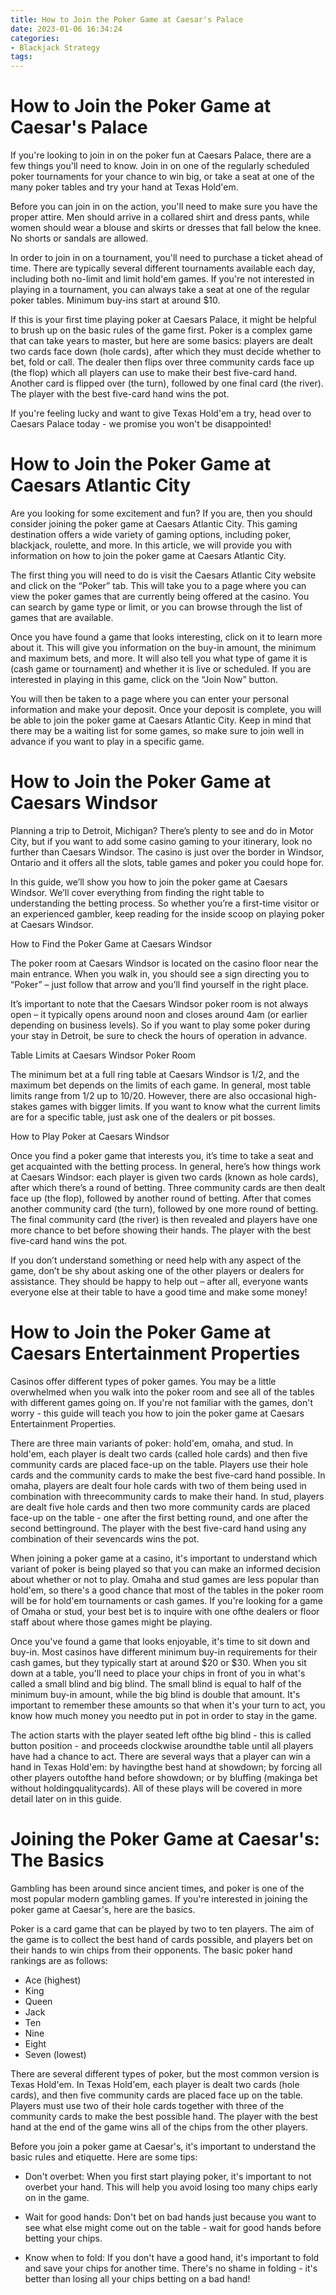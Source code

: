 ```yaml
---
title: How to Join the Poker Game at Caesar's Palace
date: 2023-01-06 16:34:24
categories:
- Blackjack Strategy
tags:
---
```



#  How to Join the Poker Game at Caesar's Palace

If you're looking to join in on the poker fun at Caesars Palace, there are a few things you'll need to know. Join in on one of the regularly scheduled poker tournaments for your chance to win big, or take a seat at one of the many poker tables and try your hand at Texas Hold'em.

Before you can join in on the action, you'll need to make sure you have the proper attire. Men should arrive in a collared shirt and dress pants, while women should wear a blouse and skirts or dresses that fall below the knee. No shorts or sandals are allowed.

In order to join in on a tournament, you'll need to purchase a ticket ahead of time. There are typically several different tournaments available each day, including both no-limit and limit hold'em games. If you're not interested in playing in a tournament, you can always take a seat at one of the regular poker tables. Minimum buy-ins start at around $10.

If this is your first time playing poker at Caesars Palace, it might be helpful to brush up on the basic rules of the game first. Poker is a complex game that can take years to master, but here are some basics: players are dealt two cards face down (hole cards), after which they must decide whether to bet, fold or call. The dealer then flips over three community cards face up (the flop) which all players can use to make their best five-card hand. Another card is flipped over (the turn), followed by one final card (the river). The player with the best five-card hand wins the pot.

If you're feeling lucky and want to give Texas Hold'em a try, head over to Caesars Palace today - we promise you won't be disappointed!

#  How to Join the Poker Game at Caesars Atlantic City

Are you looking for some excitement and fun? If you are, then you should consider joining the poker game at Caesars Atlantic City. This gaming destination offers a wide variety of gaming options, including poker, blackjack, roulette, and more. In this article, we will provide you with information on how to join the poker game at Caesars Atlantic City.

The first thing you will need to do is visit the Caesars Atlantic City website and click on the “Poker” tab. This will take you to a page where you can view the poker games that are currently being offered at the casino. You can search by game type or limit, or you can browse through the list of games that are available.

Once you have found a game that looks interesting, click on it to learn more about it. This will give you information on the buy-in amount, the minimum and maximum bets, and more. It will also tell you what type of game it is (cash game or tournament) and whether it is live or scheduled. If you are interested in playing in this game, click on the “Join Now” button.

You will then be taken to a page where you can enter your personal information and make your deposit. Once your deposit is complete, you will be able to join the poker game at Caesars Atlantic City. Keep in mind that there may be a waiting list for some games, so make sure to join well in advance if you want to play in a specific game.

#  How to Join the Poker Game at Caesars Windsor

Planning a trip to Detroit, Michigan? There’s plenty to see and do in Motor City, but if you want to add some casino gaming to your itinerary, look no further than Caesars Windsor. The casino is just over the border in Windsor, Ontario and it offers all the slots, table games and poker you could hope for.

In this guide, we’ll show you how to join the poker game at Caesars Windsor. We’ll cover everything from finding the right table to understanding the betting process. So whether you’re a first-time visitor or an experienced gambler, keep reading for the inside scoop on playing poker at Caesars Windsor.

How to Find the Poker Game at Caesars Windsor

The poker room at Caesars Windsor is located on the casino floor near the main entrance. When you walk in, you should see a sign directing you to “Poker” – just follow that arrow and you’ll find yourself in the right place.

It’s important to note that the Caesars Windsor poker room is not always open – it typically opens around noon and closes around 4am (or earlier depending on business levels). So if you want to play some poker during your stay in Detroit, be sure to check the hours of operation in advance.

Table Limits at Caesars Windsor Poker Room

The minimum bet at a full ring table at Caesars Windsor is $1/$2, and the maximum bet depends on the limits of each game. In general, most table limits range from $1/$2 up to $10/$20. However, there are also occasional high-stakes games with bigger limits. If you want to know what the current limits are for a specific table, just ask one of the dealers or pit bosses.

How to Play Poker at Caesars Windsor

Once you find a poker game that interests you, it’s time to take a seat and get acquainted with the betting process. In general, here’s how things work at Caesars Windsor: each player is given two cards (known as hole cards), after which there’s a round of betting. Three community cards are then dealt face up (the flop), followed by another round of betting. After that comes another community card (the turn), followed by one more round of betting. The final community card (the river) is then revealed and players have one more chance to bet before showing their hands. The player with the best five-card hand wins the pot.

If you don’t understand something or need help with any aspect of the game, don’t be shy about asking one of the other players or dealers for assistance. They should be happy to help out – after all, everyone wants everyone else at their table to have a good time and make some money!

#  How to Join the Poker Game at Caesars Entertainment Properties

Casinos offer different types of poker games. You may be a little overwhelmed when you walk into the poker room and see all of the tables with different games going on. If you're not familiar with the games, don't worry - this guide will teach you how to join the poker game at Caesars Entertainment Properties.

There are three main variants of poker: hold'em, omaha, and stud. In hold'em, each player is dealt two cards (called hole cards) and then five community cards are placed face-up on the table. Players use their hole cards and the community cards to make the best five-card hand possible. In omaha, players are dealt four hole cards with two of them being used in combination with threecommunity cards to make their hand. In stud, players are dealt five hole cards and then two more community cards are placed face-up on the table - one after the first betting round, and one after the second bettinground. The player with the best five-card hand using any combination of their sevencards wins the pot.

When joining a poker game at a casino, it's important to understand which variant of poker is being played so that you can make an informed decision about whether or not to play. Omaha and stud games are less popular than hold'em, so there's a good chance that most of the tables in the poker room will be for hold'em tournaments or cash games. If you're looking for a game of Omaha or stud, your best bet is to inquire with one ofthe dealers or floor staff about where those games might be playing.

Once you've found a game that looks enjoyable, it's time to sit down and buy-in. Most casinos have different minimum buy-in requirements for their cash games, but they typically start at around $20 or $30. When you sit down at a table, you'll need to place your chips in front of you in what's called a small blind and big blind. The small blind is equal to half of the minimum buy-in amount, while the big blind is double that amount. It's important to remember these amounts so that when it's your turn to act, you know how much money you needto put in pot in order to stay in the game.

The action starts with the player seated left ofthe big blind - this is called button position - and proceeds clockwise aroundthe table until all players have had a chance to act. There are several ways that a player can win a hand in Texas Hold'em: by havingthe best hand at showdown; by forcing all other players outofthe hand before showdown; or by bluffing (makinga bet without holdingqualitycards). All of these plays will be covered in more detail later on in this guide.

#  Joining the Poker Game at Caesar's: The Basics

Gambling has been around since ancient times, and poker is one of the most popular modern gambling games. If you're interested in joining the poker game at Caesar's, here are the basics.

Poker is a card game that can be played by two to ten players. The aim of the game is to collect the best hand of cards possible, and players bet on their hands to win chips from their opponents. The basic poker hand rankings are as follows:

- Ace (highest)
 - King 
- Queen 
- Jack 
- Ten 
- Nine 
- Eight 
- Seven (lowest)

There are several different types of poker, but the most common version is Texas Hold'em. In Texas Hold'em, each player is dealt two cards (hole cards), and then five community cards are placed face up on the table. Players must use two of their hole cards together with three of the community cards to make the best possible hand. The player with the best hand at the end of the game wins all of the chips from the other players.


 Before you join a poker game at Caesar's, it's important to understand the basic rules and etiquette. Here are some tips:

- Don't overbet: When you first start playing poker, it's important to not overbet your hand. This will help you avoid losing too many chips early on in the game.


 - Wait for good hands: Don't bet on bad hands just because you want to see what else might come out on the table - wait for good hands before betting your chips.

 - Know when to fold: If you don't have a good hand, it's important to fold and save your chips for another time. There's no shame in folding - it's better than losing all your chips betting on a bad hand!